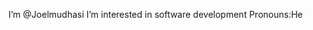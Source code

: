 I’m @Joelmudhasi
I’m interested in software development Pronouns:He

<!---
Joelmudhasi/Joelmudhasi is a ✨ special ✨ repository because its `README.md` (this file) appears on your GitHub profile.
You can click the Preview link to take a look at your changes.
--->
